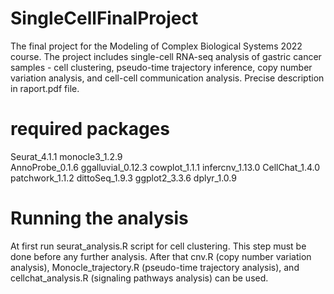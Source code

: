 # SingleCellFinalProject

The final project for the Modeling of Complex Biological Systems 2022 course.
The project includes single-cell RNA-seq analysis of gastric cancer samples - cell clustering, pseudo-time trajectory inference, copy number variation analysis, and cell-cell communication analysis. 
Precise description in raport.pdf file.


# required packages
Seurat_4.1.1
monocle3_1.2.9  
AnnoProbe_0.1.6 
ggalluvial_0.12.3 
cowplot_1.1.1
infercnv_1.13.0 
CellChat_1.4.0
patchwork_1.1.2
dittoSeq_1.9.3 
ggplot2_3.3.6
dplyr_1.0.9

# Running the analysis

At first run seurat_analysis.R script for cell clustering. This step must be done before any further analysis. After that cnv.R (copy number variation analysis), Monocle_trajectory.R (pseudo-time trajectory analysis), and cellchat_analysis.R (signaling pathways analysis) can be used.
